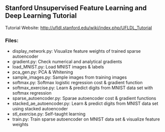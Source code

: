 ## Stanford Unsupervised Feature Learning and Deep Learning Tutorial

Tutorial Website: http://ufldl.stanford.edu/wiki/index.php/UFLDL_Tutorial

### Files:
* display_network.py: Visualize feature weights of trained sparse autoencoder
* gradient.py: Check numerical and analytical gradients
* load_MNIST.py: Load MNIST images & labels
* pca_gen.py: PCA & Whitening
* sample_images.py: Sample images from training images
* softmax.py: Softmax logistic regression cost & gradient function
* softmax_exercise.py: Learn & predict digits from MNIST data set with softmax regression
* sparse_autoencoder.py: Sparae autoencoder cost & gradient functions
* stacked_ae_autoencoder.py: Learn & predict digits from MNIST data set using stacked autoencoder
* stl_exercise.py: Self-taught learning
* train.py: Train sparse autoencoder on MNIST data set & visualize feature weights
